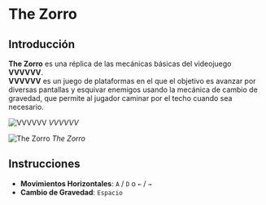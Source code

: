# The Zorro

## Introducción

**The Zorro** es una réplica de las mecánicas básicas del videojuego **VVVVVV**.  
**VVVVVV** es un juego de plataformas en el que el objetivo es avanzar por diversas pantallas y esquivar enemigos usando la mecánica de cambio de gravedad, que permite al jugador caminar por el techo cuando sea necesario.

![VVVVVV](ruta_de_la_imagen)
*VVVVVV*

![The Zorro](ruta_de_la_imagen)
*The Zorro*

## Instrucciones

- **Movimientos Horizontales**: `A` / `D` o `←` / `→`
- **Cambio de Gravedad**: `Espacio`

 
